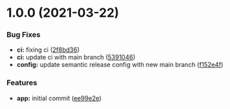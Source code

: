 # 1.0.0 (2021-03-22)


### Bug Fixes

* **ci:** fixing ci ([2f8bd36](https://github.com/Cervantes007/ww/commit/2f8bd3690338df7e54dab549a726bfb82a035c29))
* **ci:** update ci with main branch ([5391046](https://github.com/Cervantes007/ww/commit/5391046554bace336b66b73061a022be29076186))
* **config:** update semantic release config with new main branch ([f152e4f](https://github.com/Cervantes007/ww/commit/f152e4ff6e3355fd6aaab60b476c6afd04377a40))


### Features

* **app:** initial commit ([ee99e2e](https://github.com/Cervantes007/ww/commit/ee99e2ec874d92fe1631af0a8fac97a87dbb067b))
